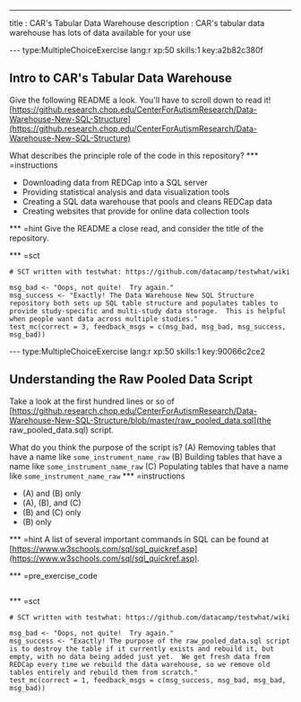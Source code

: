 ---
title       : CAR's Tabular Data Warehouse
description : CAR's tabular data warehouse has lots of data available for your use

--- type:MultipleChoiceExercise lang:r xp:50 skills:1 key:a2b82c380f
## Intro to CAR's Tabular Data Warehouse

Give the following README a look. You'll have to scroll down to read it! [https://github.research.chop.edu/CenterForAutismResearch/Data-Warehouse-New-SQL-Structure](https://github.research.chop.edu/CenterForAutismResearch/Data-Warehouse-New-SQL-Structure)

What describes the principle role of the code in this repository?
*** =instructions
- Downloading data from REDCap into a SQL server
- Providing statistical analysis and data visualization tools
- Creating a SQL data warehouse that pools and cleans REDCap data
- Creating websites that provide for online data collection tools

*** =hint
Give the README a close read, and consider the title of the repository.

*** =sct
```{r}
# SCT written with testwhat: https://github.com/datacamp/testwhat/wiki

msg_bad <- "Oops, not quite!  Try again."
msg_success <- "Exactly! The Data Warehouse New SQL Structure repository both sets up SQL table structure and populates tables to provide study-specific and multi-study data storage.  This is helpful when people want data across multiple studies."
test_mc(correct = 3, feedback_msgs = c(msg_bad, msg_bad, msg_success,  msg_bad))
```

--- type:MultipleChoiceExercise lang:r xp:50 skills:1 key:90066c2ce2
## Understanding the Raw Pooled Data Script

Take a look at the first hundred lines or so of [https://github.research.chop.edu/CenterForAutismResearch/Data-Warehouse-New-SQL-Structure/blob/master/raw_pooled_data.sql](the raw_pooled_data.sql) script.

What do you think the purpose of the script is?
 (A) Removing tables that have a name like `some_instrument_name_raw`
 (B) Building tables that have a name like `some_instrument_name_raw` 
 (C) Populating tables that have a name like `some_instrument_name_raw`
*** =instructions
- (A) and (B) only
- (A), (B), and (C)
- (B) and (C) only
- (B) only

*** =hint
A list of several important commands in SQL can be found at [https://www.w3schools.com/sql/sql_quickref.asp](https://www.w3schools.com/sql/sql_quickref.asp). 

*** =pre_exercise_code
```{r}

```

*** =sct
```{r}
# SCT written with testwhat: https://github.com/datacamp/testwhat/wiki

msg_bad <- "Oops, not quite!  Try again."
msg_success <- "Exactly! The purpose of the raw_pooled_data.sql script is to destroy the table if it currently exists and rebuild it, but empty, with no data being added just yet.  We get fresh data from REDCap every time we rebuild the data warehouse, so we remove old tables entirely and rebuild them from scratch."
test_mc(correct = 1, feedback_msgs = c(msg_success, msg_bad, msg_bad, msg_bad))
```
